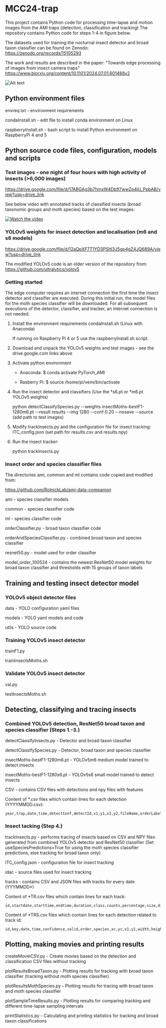 # MCC24-trap #
This project contains Python code for processing time-lapse and motion images from the AMI traps (detection, classification and tracking)
The repository contains Python code for steps 1-4 in figure below. 

The datasets used for training the nocturnal insect detector and broad taxon classifier can be found on Zenodo:
https://zenodo.org/records/15105293

The work and results are described in the paper: "Towards edge processing of images from insect camera traps"
https://www.biorxiv.org/content/10.1101/2024.07.01.601488v2


![Alt text](EdgeProcessingNocturalInsectsTaxon.png)

## Python environment files ##
envreq.txt - environment requirements

condaInstall.sh - edit file to install conda environment on Linux

raspberryInstall.sh - bash script to install Python environment on RaspberryPi 4 and 5

## Python source code files, configuration, models and scripts ##

### Test images - one night of four hours with high activity of insects (>6,000 images)

https://drive.google.com/file/d/17ABGAg3b7hmxW4DbfI7wwZp4iU_PpbAB/view?usp=drive_link

See below video with annotated tracks of classified insects (broad taxonomic groups and moth species) based on the test images:

[![Watch the video](InsectImage2.jpg)](https://www.youtube.com/watch?v=HzOCYlgnhlE&t=488s)

### YOLOv5 weights for insect detection and localisation (m6 and s6 models)

https://drive.google.com/file/d/12aQpXF7T1YD3PSltI3J5gp4gZ4JQ689A/view?usp=drive_link

The modified YOLOv5 code is an older version of the repository from: https://github.com/ultralytics/yolov5

### Getting started ###
The edge computer requires an internet connection the first time the insect detector and classifier are executed. 
During this initial run, the model files for the moth species classifier will be downloaded. 
For all subsequent executions of the detector, classifier, and tracker, an internet connection is not needed.

1. Install the environment requirements condaInstall.sh (Linux with Anaconda)

   If running on Raspberry Pi 4 or 5 use the raspberryInstall.sh script.

3. Download and unpack the YOLOv5 weights and test images - see the drive.google.com links above

4. Activate python environment

   - Anaconda: $ conda activate PyTorch_AMI

   - Rasberry Pi: $ source /home/pi/venv/bin/activate

6. Run the insect detector and classifiers (Use the *s6.pt or *m6.pt YOLOv5 weights)

	python detectClassifySpecies.py --weights insectMoths-bestF1-1280m6.pt --result results --img 1280 --conf 0.20 --nosave --source (add path to test images)
   
7. Modify trackInsects.py and the configuration file for insect tracking: ITC_config.json (set path for results.csv and results.npy)
   
8. Run the insect tracker:

	python trackInsects.py

### Insect order and species classifier files ###

The directories ami, common and ml contains code copied and modified from: 

https://github.com/RolnickLab/ami-data-companion

ami - species classifier models 

common - species classifier code

ml - species classifier code

orderClassifier.py - broad taxon classifier code 

orderAndSpeciesClassifier.py - combined broad taxon and species classifier

resnet50.py - model used for order classifier 

model_order_100524 - contains the newest ResNet50 model weights for broad taxon classifier and thresholds with 15 groups of taxon labels


## Training and testing insect detector model ##

### YOLOv5 object detector files ###
data - YOLO configuration yaml files

models - YOLO yaml models and code

utils - YOLO source code

### Training YOLOv5 insect detector ###
trainF1.py

trainInsectsMoths.sh

### Validate YOLOv5 insect detector ###
val.py

testInsectsMoths.sh

## Detecting, classifying and tracing insects ##

### Combined YOLOv5 detection, ResNet50 broad taxon and species classifier (Steps 1.-3.) ###
detectClassifyInsects.py - Detector and broad taxon classifier

detectClassifySpecies.py - Detector, broad taxon and species classifier

insectMoths-bestF1-1280m6.pt - YOLOv5m6 medium model trained to detect insects

insectMoths-bestF1-1280s6.pt - YOLOv5s6 small model trained to detect insects

CSV - contains CSV files with detections and npy files with features

Content of *.csv files which contain lines for each detection (YYYYMMDD.csv):

	year,trap,date,time,detectConf,detectId,x1,y1,x2,y2,fileName,orderLabel,orderId,orderConf,aboveTH,key,speciesLabel,speciesId,speciesConf

### Insect tacking  (Step 4.) ###
trackInsects.py - performs tracing of insects based on CSV and NPY files generated from combined YOLOv5 detector and ResNet50 classifier 
                  (Set useSpeciesPredictions=True for using the moth species classifier predictions, else tracking for broad taxon only)

ITC_config.json - configuration file for insect tracking

idac - source files used for insect tracking

tracks - contains CSV and JSON files with tracks for every date (YYYMMDD*)

Content of *TR.csv files which contain lines for each track: 

	id,startdate,starttime,endtime,duration,class,counts,percentage,size,distance
 
Content of *TRS.csv files which contain lines for each detection related to track id: 

	id,key,date,time,confidence,valid,order,species,xc,yc,x1,y1,width,height,image
 
## Plotting, making movies and printing results ##
createMoveiCSV.py - Create movies based on the detection and classification CSV files without tracking

plotResultsBroadTaxon.py - Plotting results for tracking with broad taxon classifier (tracking without moth species classifier)

plotResultsMothSpecies.py - Plotting results for tracing with broad taxon and moth species classifier

plotSampleTimeResults.py - Plotting results for comparing tracking and different time-lapse sampling intervals

printStatistics.py - Calculating and printing statistics for tracking and broad taxon classifications






